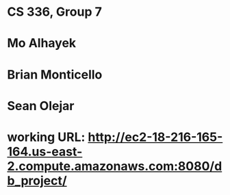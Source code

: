 # CS 336, Group 7
# Mo Alhayek
# Brian Monticello
# Sean Olejar

# working URL: http://ec2-18-216-165-164.us-east-2.compute.amazonaws.com:8080/db_project/
